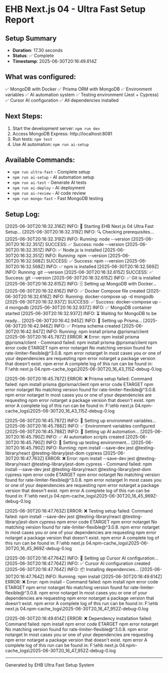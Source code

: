 # EHB Next.js 04 - Ultra Fast Setup Report

## Setup Summary

- **Duration**: 17.30 seconds
- **Status**: ✅ Complete
- **Timestamp**: 2025-06-30T20:16:49.614Z

## What was configured:

✅ MongoDB with Docker
✅ Prisma ORM with MongoDB
✅ Environment variables
✅ AI automation system
✅ Testing environment (Jest + Cypress)
✅ Cursor AI configuration
✅ All dependencies installed

## Next Steps:

1. Start the development server: `npm run dev`
2. Access MongoDB Express: http://localhost:8081
3. Run tests: `npm test`
4. Use AI automation: `npm run ai-setup`

## Available Commands:

- `npm run ultra-fast` - Complete setup
- `npm run ai-setup` - AI automation setup
- `npm run ai-test` - Generate AI tests
- `npm run ai-deploy` - AI deployment
- `npm run ai-review` - AI code review
- `npm run mongo-fast` - Fast MongoDB testing

## Setup Log:

[2025-06-30T20:16:32.316Z] INFO: 🚀 Starting EHB Next.js 04 Ultra Fast Setup...
[2025-06-30T20:16:32.319Z] INFO: 🔍 Checking prerequisites...
[2025-06-30T20:16:32.319Z] INFO: Running: node --version
[2025-06-30T20:16:32.351Z] SUCCESS: ✅ Success: node --version
[2025-06-30T20:16:32.351Z] INFO: ✅ Node.js is installed
[2025-06-30T20:16:32.351Z] INFO: Running: npm --version
[2025-06-30T20:16:32.568Z] SUCCESS: ✅ Success: npm --version
[2025-06-30T20:16:32.568Z] INFO: ✅ npm is installed
[2025-06-30T20:16:32.569Z] INFO: Running: git --version
[2025-06-30T20:16:32.615Z] SUCCESS: ✅ Success: git --version
[2025-06-30T20:16:32.615Z] INFO: ✅ Git is installed
[2025-06-30T20:16:32.615Z] INFO: 🗄️ Setting up MongoDB with Docker...
[2025-06-30T20:16:32.616Z] INFO: ✅ Docker Compose file created
[2025-06-30T20:16:32.616Z] INFO: Running: docker-compose up -d mongodb
[2025-06-30T20:16:32.937Z] SUCCESS: ✅ Success: docker-compose up -d mongodb
[2025-06-30T20:16:32.937Z] INFO: ✅ MongoDB container started
[2025-06-30T20:16:32.937Z] INFO: ⏳ Waiting for MongoDB to be ready...
[2025-06-30T20:16:42.945Z] INFO: 🔧 Setting up Prisma...
[2025-06-30T20:16:42.946Z] INFO: ✅ Prisma schema created
[2025-06-30T20:16:42.947Z] INFO: Running: npm install prisma @prisma/client
[2025-06-30T20:16:45.787Z] ERROR: ❌ Error: npm install prisma @prisma/client - Command failed: npm install prisma @prisma/client
npm error code ETARGET
npm error notarget No matching version found for rate-limiter-flexible@^3.0.8.
npm error notarget In most cases you or one of your dependencies are requesting
npm error notarget a package version that doesn't exist.
npm error A complete log of this run can be found in: F:\ehb next.js 04\.npm-cache_logs\2025-06-30T20_16_43_115Z-debug-0.log

[2025-06-30T20:16:45.787Z] ERROR: ❌ Prisma setup failed: Command failed: npm install prisma @prisma/client
npm error code ETARGET
npm error notarget No matching version found for rate-limiter-flexible@^3.0.8.
npm error notarget In most cases you or one of your dependencies are requesting
npm error notarget a package version that doesn't exist.
npm error A complete log of this run can be found in: F:\ehb next.js 04\.npm-cache_logs\2025-06-30T20_16_43_115Z-debug-0.log

[2025-06-30T20:16:45.787Z] INFO: 🔐 Setting up environment variables...
[2025-06-30T20:16:45.788Z] INFO: ✅ Environment variables configured
[2025-06-30T20:16:45.788Z] INFO: 🤖 Setting up AI automation...
[2025-06-30T20:16:45.790Z] INFO: ✅ AI automation scripts created
[2025-06-30T20:16:45.790Z] INFO: 🧪 Setting up testing environment...
[2025-06-30T20:16:45.790Z] INFO: Running: npm install --save-dev jest @testing-library/react @testing-library/jest-dom cypress
[2025-06-30T20:16:47.763Z] ERROR: ❌ Error: npm install --save-dev jest @testing-library/react @testing-library/jest-dom cypress - Command failed: npm install --save-dev jest @testing-library/react @testing-library/jest-dom cypress
npm error code ETARGET
npm error notarget No matching version found for rate-limiter-flexible@^3.0.8.
npm error notarget In most cases you or one of your dependencies are requesting
npm error notarget a package version that doesn't exist.
npm error A complete log of this run can be found in: F:\ehb next.js 04\.npm-cache_logs\2025-06-30T20_16_45_969Z-debug-0.log

[2025-06-30T20:16:47.763Z] ERROR: ❌ Testing setup failed: Command failed: npm install --save-dev jest @testing-library/react @testing-library/jest-dom cypress
npm error code ETARGET
npm error notarget No matching version found for rate-limiter-flexible@^3.0.8.
npm error notarget In most cases you or one of your dependencies are requesting
npm error notarget a package version that doesn't exist.
npm error A complete log of this run can be found in: F:\ehb next.js 04\.npm-cache_logs\2025-06-30T20_16_45_969Z-debug-0.log

[2025-06-30T20:16:47.764Z] INFO: 🎯 Setting up Cursor AI configuration...
[2025-06-30T20:16:47.764Z] INFO: ✅ Cursor AI configuration created
[2025-06-30T20:16:47.764Z] INFO: 📦 Installing dependencies...
[2025-06-30T20:16:47.764Z] INFO: Running: npm install
[2025-06-30T20:16:49.614Z] ERROR: ❌ Error: npm install - Command failed: npm install
npm error code ETARGET
npm error notarget No matching version found for rate-limiter-flexible@^3.0.8.
npm error notarget In most cases you or one of your dependencies are requesting
npm error notarget a package version that doesn't exist.
npm error A complete log of this run can be found in: F:\ehb next.js 04\.npm-cache_logs\2025-06-30T20_16_47_952Z-debug-0.log

[2025-06-30T20:16:49.614Z] ERROR: ❌ Dependency installation failed: Command failed: npm install
npm error code ETARGET
npm error notarget No matching version found for rate-limiter-flexible@^3.0.8.
npm error notarget In most cases you or one of your dependencies are requesting
npm error notarget a package version that doesn't exist.
npm error A complete log of this run can be found in: F:\ehb next.js 04\.npm-cache_logs\2025-06-30T20_16_47_952Z-debug-0.log

---

Generated by EHB Ultra Fast Setup System
